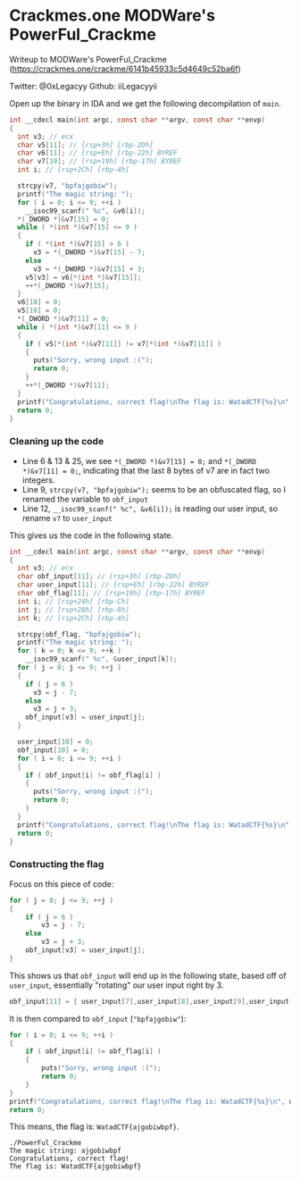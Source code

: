# Crackmes.one MODWare's PowerFul_Crackme

Writeup to MODWare's PowerFul_Crackme (https://crackmes.one/crackme/6141b45933c5d4649c52ba6f)

Twitter: @0xLegacyy
Github: iiLegacyyii

Open up the binary in IDA and we get the following decompilation of `main`.

```c
int __cdecl main(int argc, const char **argv, const char **envp)
{
  int v3; // ecx
  char v5[11]; // [rsp+3h] [rbp-2Dh]
  char v6[11]; // [rsp+Eh] [rbp-22h] BYREF
  char v7[19]; // [rsp+19h] [rbp-17h] BYREF
  int i; // [rsp+2Ch] [rbp-4h]

  strcpy(v7, "bpfajgobiw");
  printf("The magic string: ");
  for ( i = 0; i <= 9; ++i )
    __isoc99_scanf(" %c", &v6[i]);
  *(_DWORD *)&v7[15] = 0;
  while ( *(int *)&v7[15] <= 9 )
  {
    if ( *(int *)&v7[15] > 6 )
      v3 = *(_DWORD *)&v7[15] - 7;
    else
      v3 = *(_DWORD *)&v7[15] + 3;
    v5[v3] = v6[*(int *)&v7[15]];
    ++*(_DWORD *)&v7[15];
  }
  v6[10] = 0;
  v5[10] = 0;
  *(_DWORD *)&v7[11] = 0;
  while ( *(int *)&v7[11] <= 9 )
  {
    if ( v5[*(int *)&v7[11]] != v7[*(int *)&v7[11]] )
    {
      puts("Sorry, wrong input :(");
      return 0;
    }
    ++*(_DWORD *)&v7[11];
  }
  printf("Congratulations, correct flag!\nThe flag is: WatadCTF{%s}\n", v6);
  return 0;
}
```

### Cleaning up the code
 
 - Line 6 & 13 & 25, we see `*(_DWORD *)&v7[15] = 0;` and `*(_DWORD *)&v7[11] = 0;`, indicating that the last 8 bytes of v7 are in fact two integers.
 - Line 9, `strcpy(v7, "bpfajgobiw");` seems to be an obfuscated flag, so I renamed the variable to `obf_input`
 - Line 12, `__isoc99_scanf(" %c", &v6[i]);` is reading our user input, so rename `v7` to `user_input`

This gives us the code in the following state.

```c
int __cdecl main(int argc, const char **argv, const char **envp)
{
  int v3; // ecx
  char obf_input[11]; // [rsp+3h] [rbp-2Dh]
  char user_input[11]; // [rsp+Eh] [rbp-22h] BYREF
  char obf_flag[11]; // [rsp+19h] [rbp-17h] BYREF
  int i; // [rsp+24h] [rbp-Ch]
  int j; // [rsp+28h] [rbp-8h]
  int k; // [rsp+2Ch] [rbp-4h]

  strcpy(obf_flag, "bpfajgobiw");
  printf("The magic string: ");
  for ( k = 0; k <= 9; ++k )
    __isoc99_scanf(" %c", &user_input[k]);
  for ( j = 0; j <= 9; ++j )
  {
    if ( j > 6 )
      v3 = j - 7;
    else
      v3 = j + 3;
    obf_input[v3] = user_input[j];
  }

  user_input[10] = 0;
  obf_input[10] = 0;
  for ( i = 0; i <= 9; ++i )
  {
    if ( obf_input[i] != obf_flag[i] )
    {
      puts("Sorry, wrong input :(");
      return 0;
    }
  }
  printf("Congratulations, correct flag!\nThe flag is: WatadCTF{%s}\n", user_input);
  return 0;
}
```

### Constructing the flag

Focus on this piece of code:

```c
for ( j = 0; j <= 9; ++j )
{
    if ( j > 6 )
        v3 = j - 7;
    else
        v3 = j + 3;
    obf_input[v3] = user_input[j];
}
```

This shows us that `obf_input` will end up in the following state, based off of `user_input`, essentially "rotating" our user input right by 3.

```c
obf_input[11] = { user_input[7],user_input[8],user_input[9],user_input[0],user_input[1],user_input[2],user_input[3],user_input[4],user_input[5],user_input[6],0,0 };
```

It is then compared to `obf_input` (`"bpfajgobiw"`):

```c
for ( i = 0; i <= 9; ++i )
{
    if ( obf_input[i] != obf_flag[i] )
    {
        puts("Sorry, wrong input :(");
        return 0;
    }
}
printf("Congratulations, correct flag!\nThe flag is: WatadCTF{%s}\n", user_input);
return 0;
```

This means, the flag is: `WatadCTF{ajgobiwbpf}`.

```
./PowerFul_Crackme 
The magic string: ajgobiwbpf
Congratulations, correct flag!
The flag is: WatadCTF{ajgobiwbpf}
```